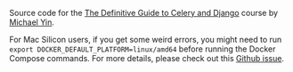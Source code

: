 Source code for the [The Definitive Guide to Celery and Django](https://testdriven.io/courses/django-celery/) course by [Michael Yin](https://github.com/michael-yin/).

For Mac Silicon users, if you get some weird errors, you might need to run `export DOCKER_DEFAULT_PLATFORM=linux/amd64` before running the Docker Compose commands. For more details, please check out this [Github issue](https://github.com/testdrivenio/fastapi-celery-project/issues/7#issuecomment-1416787688).

